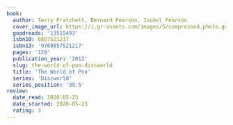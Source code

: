 ```yaml
---
book:
  author: Terry Pratchett, Bernard Pearson, Isobel Pearson
  cover_image_url: https://i.gr-assets.com/images/S/compressed.photo.goodreads.com/books/1331115792l/13515493._SX98_.jpg
  goodreads: '13515493'
  isbn10: 0857521217
  isbn13: '9780857521217'
  pages: '128'
  publication_year: '2012'
  slug: the-world-of-poo-discworld
  title: 'The World of Poo'
  series: 'Discworld'
  series_position: '39.5'
review:
  date_read: 2020-05-23
  date_started: 2020-05-23
  rating: 3
---
```

